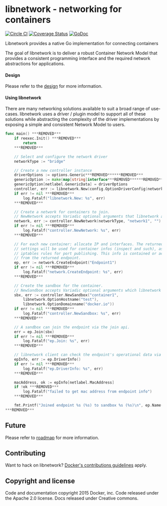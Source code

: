 # libnetwork - networking for containers

[![Circle CI](https://circleci.com/gh/docker/libnetwork/tree/master.svg?style=svg)](https://circleci.com/gh/docker/libnetwork/tree/master) [![Coverage Status](https://coveralls.io/repos/docker/libnetwork/badge.svg)](https://coveralls.io/r/docker/libnetwork) [![GoDoc](https://godoc.org/github.com/docker/libnetwork?status.svg)](https://godoc.org/github.com/docker/libnetwork)

Libnetwork provides a native Go implementation for connecting containers

The goal of libnetwork is to deliver a robust Container Network Model that provides a consistent programming interface and the required network abstractions for applications.

#### Design
Please refer to the [design](docs/design.md) for more information.

#### Using libnetwork

There are many networking solutions available to suit a broad range of use-cases. libnetwork uses a driver / plugin model to support all of these solutions while abstracting the complexity of the driver implementations by exposing a simple and consistent Network Model to users.


```go
func main() ***REMOVED***
	if reexec.Init() ***REMOVED***
		return
	***REMOVED***

	// Select and configure the network driver
	networkType := "bridge"

	// Create a new controller instance
	driverOptions := options.Generic***REMOVED******REMOVED***
	genericOption := make(map[string]interface***REMOVED******REMOVED***)
	genericOption[netlabel.GenericData] = driverOptions
	controller, err := libnetwork.New(config.OptionDriverConfig(networkType, genericOption))
	if err != nil ***REMOVED***
		log.Fatalf("libnetwork.New: %s", err)
	***REMOVED***

	// Create a network for containers to join.
	// NewNetwork accepts Variadic optional arguments that libnetwork and Drivers can use.
	network, err := controller.NewNetwork(networkType, "network1", "")
	if err != nil ***REMOVED***
		log.Fatalf("controller.NewNetwork: %s", err)
	***REMOVED***

	// For each new container: allocate IP and interfaces. The returned network
	// settings will be used for container infos (inspect and such), as well as
	// iptables rules for port publishing. This info is contained or accessible
	// from the returned endpoint.
	ep, err := network.CreateEndpoint("Endpoint1")
	if err != nil ***REMOVED***
		log.Fatalf("network.CreateEndpoint: %s", err)
	***REMOVED***

	// Create the sandbox for the container.
	// NewSandbox accepts Variadic optional arguments which libnetwork can use.
	sbx, err := controller.NewSandbox("container1",
		libnetwork.OptionHostname("test"),
		libnetwork.OptionDomainname("docker.io"))
	if err != nil ***REMOVED***
		log.Fatalf("controller.NewSandbox: %s", err)
	***REMOVED***

	// A sandbox can join the endpoint via the join api.
	err = ep.Join(sbx)
	if err != nil ***REMOVED***
		log.Fatalf("ep.Join: %s", err)
	***REMOVED***

	// libnetwork client can check the endpoint's operational data via the Info() API
	epInfo, err := ep.DriverInfo()
	if err != nil ***REMOVED***
		log.Fatalf("ep.DriverInfo: %s", err)
	***REMOVED***

	macAddress, ok := epInfo[netlabel.MacAddress]
	if !ok ***REMOVED***
		log.Fatalf("failed to get mac address from endpoint info")
	***REMOVED***

	fmt.Printf("Joined endpoint %s (%s) to sandbox %s (%s)\n", ep.Name(), macAddress, sbx.ContainerID(), sbx.Key())
***REMOVED***
```

## Future
Please refer to [roadmap](ROADMAP.md) for more information.

## Contributing

Want to hack on libnetwork? [Docker's contributions guidelines](https://github.com/docker/docker/blob/master/CONTRIBUTING.md) apply.

## Copyright and license
Code and documentation copyright 2015 Docker, inc. Code released under the Apache 2.0 license. Docs released under Creative commons.
